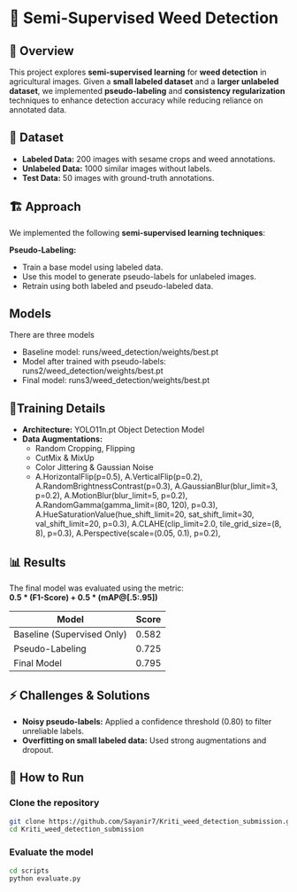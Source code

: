 
# 🌱 Semi-Supervised Weed Detection

## 📌 Overview

This project explores **semi-supervised learning** for **weed detection** in agricultural images. Given a **small labeled dataset** and a **larger unlabeled dataset**, we implemented **pseudo-labeling** and **consistency regularization** techniques to enhance detection accuracy while reducing reliance on annotated data.

## 📂 Dataset

- **Labeled Data:** 200 images with sesame crops and weed annotations.
- **Unlabeled Data:** 1000 similar images without labels.
- **Test Data:** 50 images with ground-truth annotations.

## 🏗 Approach

We implemented the following **semi-supervised learning techniques**:

 **Pseudo-Labeling:**  
   - Train a base model using labeled data.  
   - Use this model to generate pseudo-labels for unlabeled images.  
   - Retrain using both labeled and pseudo-labeled data.  


## Models
There are three models 
- Baseline model: runs/weed_detection/weights/best.pt
- Model after trained with pseudo-labels: runs2/weed_detection/weights/best.pt
- Final model: runs3/weed_detection/weights/best.pt
## 🔧Training Details

- **Architecture:** YOLO11n.pt Object Detection Model  
- **Data Augmentations:**
  - Random Cropping, Flipping
  - CutMix & MixUp
  - Color Jittering & Gaussian Noise
  -  A.HorizontalFlip(p=0.5),
    A.VerticalFlip(p=0.2),
    A.RandomBrightnessContrast(p=0.3),
    A.GaussianBlur(blur_limit=3, p=0.2),
    A.MotionBlur(blur_limit=5, p=0.2),
    A.RandomGamma(gamma_limit=(80, 120), p=0.3),
    A.HueSaturationValue(hue_shift_limit=20, sat_shift_limit=30, val_shift_limit=20, p=0.3),
    A.CLAHE(clip_limit=2.0, tile_grid_size=(8, 8), p=0.3),
    A.Perspective(scale=(0.05, 0.1), p=0.2),

## 📊 Results

The final model was evaluated using the metric:  
**0.5 * (F1-Score) + 0.5 * (mAP@[.5:.95])**

| Model | Score |
|--------|-------|
| Baseline (Supervised Only) | 0.582|
| Pseudo-Labeling | 0.725 |
| Final Model| 0.795 |



## ⚡ Challenges & Solutions

- **Noisy pseudo-labels:** Applied a confidence threshold (0.80) to filter unreliable labels.
- **Overfitting on small labeled data:** Used strong augmentations and dropout.



## 🚀 How to Run

###  Clone the repository
```bash
git clone https://github.com/Sayanir7/Kriti_weed_detection_submission.git
cd Kriti_weed_detection_submission
```

### Evaluate the model
```bash
cd scripts
python evaluate.py
```


